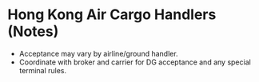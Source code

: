 # Hong Kong Air Cargo Handlers (Notes)
- Acceptance may vary by airline/ground handler.
- Coordinate with broker and carrier for DG acceptance and any special terminal rules.
